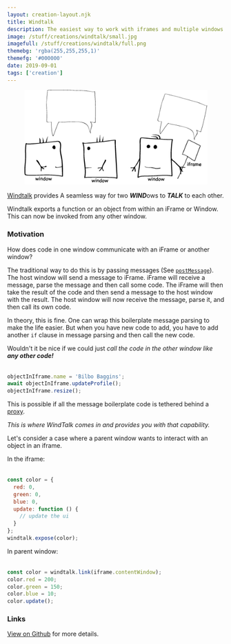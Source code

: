 ```yaml
---
layout: creation-layout.njk
title: Windtalk
description: The easiest way to work with iframes and multiple windows.
image: /stuff/creations/windtalk/small.jpg
imagefull: /stuff/creations/windtalk/full.png
themebg: 'rgba(255,255,255,1)'
themefg: '#000000'
date: 2019-09-01
tags: ['creation']
---
```


<figure>
  <img src="/stuff/creations/windtalk/full.png" alt="Windtalk diagram">
</figure>

[Windtalk](https://github.com/pshihn/windtalk) provides A seamless way for two <b><i>WIND</i></b>ows to <b><i>TALK</i></b> to each other. 

Windtalk exports a function or an object from within an iFrame or Window. This can now be invoked from any other window.

### Motivation

How does code in one window communicate with an iFrame or another window?

The traditional way to do this is by passing messages (See [`postMessage`](https://developer.mozilla.org/en-US/docs/Web/API/Window/postMessage)). The host window will send a message to iFrame. iFrame will receive a message, parse the message and then call some code. The iFrame will then take the result of the code and then send a message to the host window with the result. The host window will now receive the message, parse it, and then call its own code. 

In theory, this is fine. One can wrap this boilerplate message parsing to make the life easier. But when you have new code to add, you have to add another `if` clause in message parsing and then call the new code. 

Wouldn't it be nice if we could just _call the code in the other window like **any other code!**_

```javascript

objectInIframe.name = 'Bilbo Baggins';
await objectInIframe.updateProfile();
objectInIframe.resize();

```

This is possible if all the message boilerplate code is tethered behind a [proxy](https://developer.mozilla.org/en-US/docs/Web/JavaScript/Reference/Global_Objects/Proxy).

_This is where WindTalk comes in and provides you with that capability._

Let's consider a case where a parent window wants to interact with an object in an iframe.

In the iframe:
```javascript

const color = {
  red: 0,
  green: 0,
  blue: 0,
  update: function () {
    // update the ui
  }
};
windtalk.expose(color);

```
In parent window:
```javascript

const color = windtalk.link(iframe.contentWindow);
color.red = 200;
color.green = 150;
color.blue = 10;
color.update();

```

### Links

[View on Github](https://github.com/pshihn/windtalk) for more details.